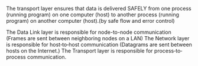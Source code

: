 The transport layer ensures that data is delivered SAFELY from one process (running program) on one computer (host) to another process (running program) on another computer (host).(by safe flow and error control) 

The Data Link layer is responsible for node-to-node communication (Frames are sent between neighboring nodes on a LAN) The Network layer is responsible for host‐to‐host communication (Datagrams are sent between hosts on the Internet.) The Transport layer is responsible for process‐to‐process communication.  

